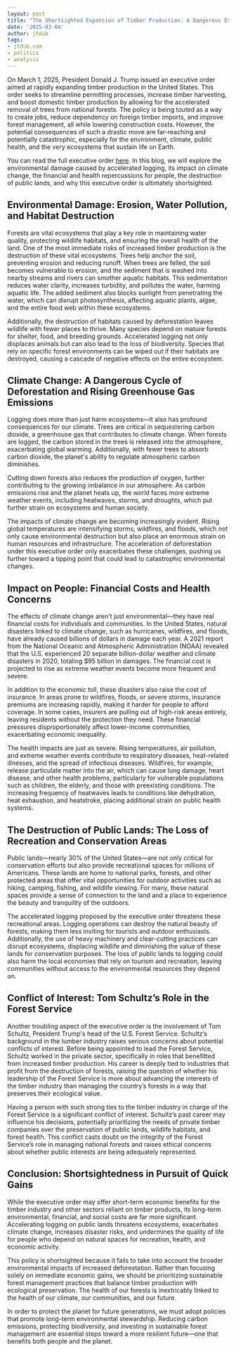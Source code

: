 ```yaml
---
layout: post
title: "The Shortsighted Expansion of Timber Production: A Dangerous Executive Order"
date: '2025-03-04'
author: jtdub
tags:
- jtdub.com
- politics
- analysis
---
```

On March 1, 2025, President Donald J. Trump issued an executive order aimed at rapidly expanding timber production in the United States. This order seeks to streamline permitting processes, increase timber harvesting, and boost domestic timber production by allowing for the accelerated removal of trees from national forests. The policy is being touted as a way to create jobs, reduce dependency on foreign timber imports, and improve forest management, all while lowering construction costs. However, the potential consequences of such a drastic move are far-reaching and potentially catastrophic, especially for the environment, climate, public health, and the very ecosystems that sustain life on Earth.

You can read the full executive order [here](https://www.whitehouse.gov/presidential-actions/2025/03/immediate-expansion-of-american-timber-production/). In this blog, we will explore the environmental damage caused by accelerated logging, its impact on climate change, the financial and health repercussions for people, the destruction of public lands, and why this executive order is ultimately shortsighted.

## Environmental Damage: Erosion, Water Pollution, and Habitat Destruction

Forests are vital ecosystems that play a key role in maintaining water quality, protecting wildlife habitats, and ensuring the overall health of the land. One of the most immediate risks of increased timber production is the destruction of these vital ecosystems. Trees help anchor the soil, preventing erosion and reducing runoff. When trees are felled, the soil becomes vulnerable to erosion, and the sediment that is washed into nearby streams and rivers can smother aquatic habitats. This sedimentation reduces water clarity, increases turbidity, and pollutes the water, harming aquatic life. The added sediment also blocks sunlight from penetrating the water, which can disrupt photosynthesis, affecting aquatic plants, algae, and the entire food web within these ecosystems.

Additionally, the destruction of habitats caused by deforestation leaves wildlife with fewer places to thrive. Many species depend on mature forests for shelter, food, and breeding grounds. Accelerated logging not only displaces animals but can also lead to the loss of biodiversity. Species that rely on specific forest environments can be wiped out if their habitats are destroyed, causing a cascade of negative effects on the entire ecosystem.

## Climate Change: A Dangerous Cycle of Deforestation and Rising Greenhouse Gas Emissions

Logging does more than just harm ecosystems—it also has profound consequences for our climate. Trees are critical in sequestering carbon dioxide, a greenhouse gas that contributes to climate change. When forests are logged, the carbon stored in the trees is released into the atmosphere, exacerbating global warming. Additionally, with fewer trees to absorb carbon dioxide, the planet's ability to regulate atmospheric carbon diminishes.

Cutting down forests also reduces the production of oxygen, further contributing to the growing imbalance in our atmosphere. As carbon emissions rise and the planet heats up, the world faces more extreme weather events, including heatwaves, storms, and droughts, which put further strain on ecosystems and human society.

The impacts of climate change are becoming increasingly evident. Rising global temperatures are intensifying storms, wildfires, and floods, which not only cause environmental destruction but also place an enormous strain on human resources and infrastructure. The acceleration of deforestation under this executive order only exacerbates these challenges, pushing us further toward a tipping point that could lead to catastrophic environmental changes.

## Impact on People: Financial Costs and Health Concerns

The effects of climate change aren’t just environmental—they have real financial costs for individuals and communities. In the United States, natural disasters linked to climate change, such as hurricanes, wildfires, and floods, have already caused billions of dollars in damage each year. A 2021 report from the National Oceanic and Atmospheric Administration (NOAA) revealed that the U.S. experienced 20 separate billion-dollar weather and climate disasters in 2020, totaling $95 billion in damages. The financial cost is projected to rise as extreme weather events become more frequent and severe.

In addition to the economic toll, these disasters also raise the cost of insurance. In areas prone to wildfires, floods, or severe storms, insurance premiums are increasing rapidly, making it harder for people to afford coverage. In some cases, insurers are pulling out of high-risk areas entirely, leaving residents without the protection they need. These financial pressures disproportionately affect lower-income communities, exacerbating economic inequality.

The health impacts are just as severe. Rising temperatures, air pollution, and extreme weather events contribute to respiratory diseases, heat-related illnesses, and the spread of infectious diseases. Wildfires, for example, release particulate matter into the air, which can cause lung damage, heart disease, and other health problems, particularly for vulnerable populations such as children, the elderly, and those with preexisting conditions. The increasing frequency of heatwaves leads to conditions like dehydration, heat exhaustion, and heatstroke, placing additional strain on public health systems.

## The Destruction of Public Lands: The Loss of Recreation and Conservation Areas

Public lands—nearly 30% of the United States—are not only critical for conservation efforts but also provide recreational spaces for millions of Americans. These lands are home to national parks, forests, and other protected areas that offer vital opportunities for outdoor activities such as hiking, camping, fishing, and wildlife viewing. For many, these natural spaces provide a sense of connection to the land and a place to experience the beauty and tranquility of the outdoors.

The accelerated logging proposed by the executive order threatens these recreational areas. Logging operations can destroy the natural beauty of forests, making them less inviting for tourists and outdoor enthusiasts. Additionally, the use of heavy machinery and clear-cutting practices can disrupt ecosystems, displacing wildlife and diminishing the value of these lands for conservation purposes. The loss of public lands to logging could also harm the local economies that rely on tourism and recreation, leaving communities without access to the environmental resources they depend on.

## Conflict of Interest: Tom Schultz’s Role in the Forest Service

Another troubling aspect of the executive order is the involvement of Tom Schultz, President Trump's head of the U.S. Forest Service. Schultz’s background in the lumber industry raises serious concerns about potential conflicts of interest. Before being appointed to lead the Forest Service, Schultz worked in the private sector, specifically in roles that benefitted from increased timber production. His career is deeply tied to industries that profit from the destruction of forests, raising the question of whether his leadership of the Forest Service is more about advancing the interests of the timber industry than managing the country’s forests in a way that preserves their ecological value.

Having a person with such strong ties to the timber industry in charge of the Forest Service is a significant conflict of interest. Schultz’s past career may influence his decisions, potentially prioritizing the needs of private timber companies over the preservation of public lands, wildlife habitats, and forest health. This conflict casts doubt on the integrity of the Forest Service’s role in managing national forests and raises ethical concerns about whether public interests are being adequately represented.

## Conclusion: Shortsightedness in Pursuit of Quick Gains

While the executive order may offer short-term economic benefits for the timber industry and other sectors reliant on timber products, its long-term environmental, financial, and social costs are far more significant. Accelerating logging on public lands threatens ecosystems, exacerbates climate change, increases disaster risks, and undermines the quality of life for people who depend on natural spaces for recreation, health, and economic activity.

This policy is shortsighted because it fails to take into account the broader environmental impacts of increased deforestation. Rather than focusing solely on immediate economic gains, we should be prioritizing sustainable forest management practices that balance timber production with ecological preservation. The health of our forests is inextricably linked to the health of our climate, our communities, and our future.

In order to protect the planet for future generations, we must adopt policies that promote long-term environmental stewardship. Reducing carbon emissions, protecting biodiversity, and investing in sustainable forest management are essential steps toward a more resilient future—one that benefits both people and the planet.
